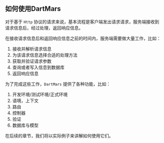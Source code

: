 ## 如何使用DartMars

对于基于 `Http` 协议的请求来说，基本流程是客户端发出请求请求，服务端接收到请求信息后，经过处理，返回响应信息。

在接收请求信息后和返回响应信息之前的时间内，服务端需要做大量工作，比如：

1. 接收并解析请求信息
2. 为该请求信息选择合适的处理方法
3. 获取并验证请求参数
5. 查询或者写入信息到数据库
6. 返回响应信息

为了完成这些工作，`DartMars` 提供了各种功能，比如：

1. 开发环境/测试环境/正式环境
2. 语境，上下文
3. 路由
4. 控制器
5. 验证
6. 数据库与模型

在后续的章节，我们将以实际例子来讲解如何使用它们。
